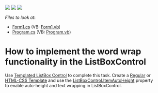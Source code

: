 <!-- default badges list -->
![](https://img.shields.io/endpoint?url=https://codecentral.devexpress.com/api/v1/VersionRange/128621406/23.1.3%2B)
[![](https://img.shields.io/badge/Open_in_DevExpress_Support_Center-FF7200?style=flat-square&logo=DevExpress&logoColor=white)](https://supportcenter.devexpress.com/ticket/details/E1227)
[![](https://img.shields.io/badge/📖_How_to_use_DevExpress_Examples-e9f6fc?style=flat-square)](https://docs.devexpress.com/GeneralInformation/403183)
<!-- default badges end -->
<!-- default file list -->
*Files to look at*:

* [Form1.cs](./CS/S131055/Form1.cs) (VB: [Form1.vb](./VB/S131055/Form1.vb))
* [Program.cs](./CS/S131055/Program.cs) (VB: [Program.vb](./VB/S131055/Program.vb))
<!-- default file list end -->
# How to implement the word wrap functionality in the ListBoxControl

Use [Templated ListBox Control](https://docs.devexpress.com/WindowsForms/119680/controls-and-libraries/editors-and-simple-controls/templated-listbox-items) to complete this task. Create a [Regular](https://docs.devexpress.com/WindowsForms/119680/controls-and-libraries/editors-and-simple-controls/templated-listbox-items#regular-templates) or [HTML-CSS Template](https://docs.devexpress.com/WindowsForms/119680/controls-and-libraries/editors-and-simple-controls/templated-listbox-items#html-css-templates) and use the [ListBoxControl.ItemAutoHeight](https://docs.devexpress.com/WindowsForms/DevExpress.XtraEditors.BaseListBoxControl.ItemAutoHeight) property to enable auto-height and text wrapping in ListBoxControl.
